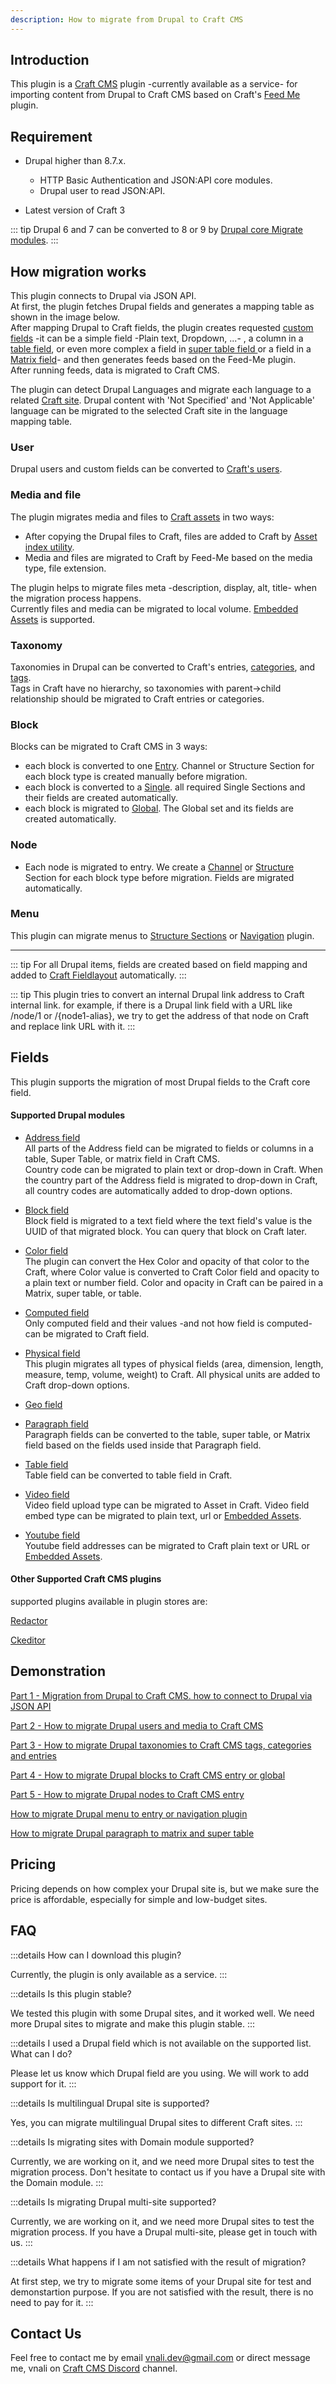 ```yaml
---
description: How to migrate from Drupal to Craft CMS
---
```


## Introduction
This plugin is a [Craft CMS](https://craftcms.com/) plugin -currently available as a service- for importing content from Drupal to Craft CMS based on Craft's [Feed Me](https://plugins.craftcms.com/feed-me) plugin.

## Requirement
* Drupal higher than 8.7.x.
  * HTTP Basic Authentication and JSON:API core modules.
  * Drupal user to read JSON:API.

* Latest version of Craft 3

::: tip
Drupal 6 and 7 can be converted to 8 or 9 by [Drupal core Migrate modules](https://www.drupal.org/docs/core-modules-and-themes/core-modules/migrate-module/migrate-overview). 
:::

## How migration works
This plugin connects to Drupal via JSON API.   
At first, the plugin fetches Drupal fields and generates a mapping table as shown in the image below.   
After mapping Drupal to Craft fields, the plugin creates requested [custom fields](https://craftcms.com/docs/3.x/table-fields.html#settings) -it can be a simple field -Plain text, Dropdown, ...- , a column in a [table field](https://craftcms.com/docs/3.x/table-fields.html#the-field), or even more complex a field in [super table field ](https://plugins.craftcms.com/super-table) or a field in a [Matrix field](https://craftcms.com/docs/3.x/matrix-fields.html#settings)- and then generates feeds based on the Feed-Me plugin.   
After running feeds, data is migrated to Craft CMS.

<div>
<CaptionedImage src="field-mapping.jpg" caption="Field mapping sample" widthClass="img-70"></CaptionedImage>
</div>

The plugin can detect Drupal Languages and migrate each language to a related [Craft site](https://craftcms.com/docs/3.x/sites.html). Drupal content with 'Not Specified' and 'Not Applicable' language can be migrated to the selected Craft site in the language mapping table.

<div>
<CaptionedImage src="language-mapping.jpg" caption="Language mapping sample" widthClass="img-50"></CaptionedImage>
</div>


### User
Drupal users and custom fields can be converted to [Craft's users](https://craftcms.com/docs/3.x/users.html).

### Media and file
The plugin migrates media and files to [Craft assets](https://craftcms.com/docs/3.x/assets.html) in two ways:
- After copying the Drupal files to Craft, files are added to Craft by [Asset index utility](https://docs.craftcms.com/feed-me/v4/guides/importing-assets.html).
- Media and files are migrated to Craft by Feed-Me based on the media type, file extension.   
   
The plugin helps to migrate files meta -description, display, alt, title- when the migration process happens.   
Currently files and media can be migrated to local volume. [Embedded Assets](https://plugins.craftcms.com/embeddedassets) is supported.

### Taxonomy
Taxonomies in Drupal can be converted to Craft's entries, [categories](https://craftcms.com/docs/3.x/categories.html), and [tags](https://craftcms.com/docs/3.x/tags.html).   
Tags in Craft have no hierarchy, so taxonomies with parent->child relationship should be migrated to Craft entries or categories.

### Block
Blocks can be migrated to Craft CMS in 3 ways:   
- each block is converted to one [Entry](https://craftcms.com/docs/3.x/entries.html). Channel or Structure Section for each block type is created manually before migration.
- each block is converted to a [Single](https://craftcms.com/docs/3.x/entries.html#singles). all required Single Sections and their fields are created automatically.
- each block is migrated to [Global](https://craftcms.com/docs/3.x/globals.html). The Global set and its fields are created automatically.

### Node
- Each node is migrated to entry. We create a [Channel](https://craftcms.com/docs/3.x/entries.html#channels) or [Structure](https://craftcms.com/docs/3.x/entries.html#structures) Section for each block type before migration. Fields are migrated automatically.

### Menu
This plugin can migrate menus to [Structure Sections](https://craftcms.com/docs/3.x/entries.html#structures) or [Navigation](https://plugins.craftcms.com/navigation) plugin.

----

::: tip
For all Drupal items, fields are created based on field mapping and added to [Craft Fieldlayout](https://craftcms.com/docs/3.x/fields.html#field-layouts) automatically.
:::

::: tip
This plugin tries to convert an internal Drupal link address to Craft internal link. for example, if there is a Drupal link field with a URL like /node/1 or /{node1-alias}, we try to get the address of that node on Craft and replace link URL with it.
:::


## Fields

This plugin supports the migration of most Drupal fields to the Craft core field.

#### Supported Drupal modules
- [Address field](https://www.drupal.org/project/address)   
All parts of the Address field can be migrated to fields or columns in a table, Super Table, or matrix field in Craft CMS.   
Country code can be migrated to plain text or drop-down in Craft. When the country part of the Address field is migrated to drop-down in Craft, all country codes are automatically added to drop-down options.

- [Block field](https://www.drupal.org/project/block_field)  
Block field is migrated to a text field where the text field's value is the UUID of that migrated block. You can query that block on Craft later.

- [Color field](https://www.drupal.org/project/color_field)   
The plugin can convert the Hex Color and opacity of that color to the Craft, where Color value is converted to Craft Color field and opacity to a plain text or number field.
Color and opacity in Craft can be paired in a Matrix, super table, or table.

- [Computed field](https://www.drupal.org/project/computed_field)   
Only computed field and their values -and not how field is computed- can be migrated to Craft field.

- [Physical field](https://www.drupal.org/project/physical)   
This plugin migrates all types of physical fields (area, dimension, length, measure, temp, volume, weight) to Craft. All physical units are added to Craft drop-down options.

- [Geo field](https://www.drupal.org/project/geofield)

- [Paragraph field](https://www.drupal.org/project/paragraphs)  
Paragraph fields can be converted to the table, super table, or Matrix field based on the fields used inside that Paragraph field.  

- [Table field](https://www.drupal.org/project/tablefield)   
Table field can be converted to table field in Craft.

- [Video field](https://www.drupal.org/project/video)   
Video field upload type can be migrated to Asset in Craft. Video field embed type can be migrated to plain text, url or [Embedded Assets](https://plugins.craftcms.com/embeddedassets).

- [Youtube field](https://www.drupal.org/project/youtube)   
Youtube field addresses can be migrated to Craft plain text or URL or [Embedded Assets](https://plugins.craftcms.com/embeddedassets).

#### Other Supported Craft CMS plugins
supported plugins available in plugin stores are:

[Redactor](https://plugins.craftcms.com/redactor)

[Ckeditor](https://plugins.craftcms.com/ckeditor)

## Demonstration

[Part 1 - Migration from Drupal to Craft CMS. how to connect to Drupal via JSON API](https://youtube.com/watch?v=R6omVzwHHtg)

[Part 2 - How to migrate Drupal users and media to Craft CMS](https://www.youtube.com/watch?v=1iCwBV6Brm0)

[Part 3 - How to migrate Drupal taxonomies to Craft CMS tags, categories and entries](https://www.youtube.com/watch?v=GJZ2qa7Ukmk)

[Part 4 - How to migrate Drupal blocks to Craft CMS entry or global](https://www.youtube.com/watch?v=FXHit_XhPDA)

[Part 5 - How to migrate Drupal nodes to Craft CMS entry](https://www.youtube.com/watch?v=qoU2bcew8iE)

[How to migrate Drupal menu to entry or navigation plugin](https://www.youtube.com/watch?v=evqVwTPKDf4)

[How to migrate Drupal paragraph to matrix and super table](https://www.youtube.com/watch?v=nwK-AoNjRh0)

## Pricing
Pricing depends on how complex your Drupal site is, but we make sure the price is affordable, especially for simple and low-budget sites.

## FAQ

:::details How can I download this plugin?

Currently, the plugin is only available as a service.
:::

:::details Is this plugin stable?

We tested this plugin with some Drupal sites, and it worked well. We need more Drupal sites to migrate and make this plugin stable.
:::

:::details I used a Drupal field which is not available on the supported list. What can I do?

Please let us know which Drupal field are you using. We will work to add support for it.
:::

:::details Is multilingual Drupal site is supported?

Yes, you can migrate multilingual Drupal sites to different Craft sites.
:::

:::details Is migrating sites with Domain module supported?

Currently, we are working on it, and we need more Drupal sites to test the migration process. Don't hesitate to contact us if you have a Drupal site with the Domain module.
:::

:::details Is migrating Drupal multi-site supported?

Currently, we are working on it, and we need more Drupal sites to test the migration process. If you have a Drupal multi-site, please get in touch with us.
:::

:::details What happens if I am not satisfied with the result of migration?

At first step, we try to migrate some items of your Drupal site for test and demonstartion purpose. If you are not satisfied with the result, there is no need to pay for it.
:::

## Contact Us
Feel free to contact me by email vnali.dev@gmail.com or direct message me, vnali on [Craft CMS Discord](https://craftcms.com/discord) channel.